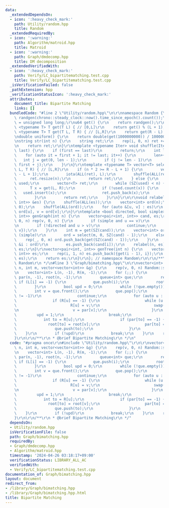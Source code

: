 ```yaml
---
data:
  _extendedDependsOn:
  - icon: ':heavy_check_mark:'
    path: Utility/random.hpp
    title: Random
  _extendedRequiredBy:
  - icon: ':warning:'
    path: Algorithm/matroid.hpp
    title: Matroid
  - icon: ':warning:'
    path: Graph/dmdecomp.hpp
    title: DM decomposition
  _extendedVerifiedWith:
  - icon: ':heavy_check_mark:'
    path: Verify/LC_bipartitematching.test.cpp
    title: Verify/LC_bipartitematching.test.cpp
  _isVerificationFailed: false
  _pathExtension: hpp
  _verificationStatusIcon: ':heavy_check_mark:'
  attributes:
    document_title: Bipartite Matching
    links: []
  bundledCode: "#line 2 \"Utility/random.hpp\"\n\r\nnamespace Random {\r\nmt19937_64\
    \ randgen(chrono::steady_clock::now().time_since_epoch().count());\r\nusing u64\
    \ = unsigned long long;\r\nu64 get() {\r\n    return randgen();\r\n}\r\ntemplate\
    \ <typename T> T get(T L) { // [0,L]\r\n    return get() % (L + 1);\r\n}\r\ntemplate\
    \ <typename T> T get(T L, T R) { // [L,R]\r\n    return get(R - L) + L;\r\n}\r\
    \ndouble uniform() {\r\n    return double(get(1000000000)) / 1000000000;\r\n}\r\
    \nstring str(int n) {\r\n    string ret;\r\n    rep(i, 0, n) ret += get('a', 'z');\r\
    \n    return ret;\r\n}\r\ntemplate <typename Iter> void shuffle(Iter first, Iter\
    \ last) {\r\n    if (first == last)\r\n        return;\r\n    int len = 1;\r\n\
    \    for (auto it = first + 1; it != last; it++) {\r\n        len++;\r\n     \
    \   int j = get(0, len - 1);\r\n        if (j != len - 1)\r\n            iter_swap(it,\
    \ first + j);\r\n    }\r\n}\r\ntemplate <typename T> vector<T> select(int n, T\
    \ L, T R) { // [L,R]\r\n    if (n * 2 >= R - L + 1) {\r\n        vector<T> ret(R\
    \ - L + 1);\r\n        iota(ALL(ret), L);\r\n        shuffle(ALL(ret));\r\n  \
    \      ret.resize(n);\r\n        return ret;\r\n    } else {\r\n        unordered_set<T>\
    \ used;\r\n        vector<T> ret;\r\n        while (SZ(used) < n) {\r\n      \
    \      T x = get(L, R);\r\n            if (!used.count(x)) {\r\n             \
    \   used.insert(x);\r\n                ret.push_back(x);\r\n            }\r\n\
    \        }\r\n        return ret;\r\n    }\r\n}\r\n\r\nvoid relabel(int n, vector<pair<int,\
    \ int>> &es) {\r\n    shuffle(ALL(es));\r\n    vector<int> ord(n);\r\n    iota(ALL(ord),\
    \ 0);\r\n    shuffle(ALL(ord));\r\n    for (auto &[u, v] : es)\r\n        u =\
    \ ord[u], v = ord[v];\r\n}\r\ntemplate <bool directed, bool simple> vector<pair<int,\
    \ int>> genGraph(int n) {\r\n    vector<pair<int, int>> cand, es;\r\n    rep(u,\
    \ 0, n) rep(v, 0, n) {\r\n        if (simple and u == v)\r\n            continue;\r\
    \n        if (!directed and u > v)\r\n            continue;\r\n        cand.push_back({u,\
    \ v});\r\n    }\r\n    int m = get(SZ(cand));\r\n    vector<int> ord;\r\n    if\
    \ (simple)\r\n        ord = select(m, 0, SZ(cand) - 1);\r\n    else {\r\n    \
    \    rep(_, 0, m) ord.push_back(get(SZ(cand) - 1));\r\n    }\r\n    for (auto\
    \ &i : ord)\r\n        es.push_back(cand[i]);\r\n    relabel(n, es);\r\n    return\
    \ es;\r\n}\r\nvector<pair<int, int>> genTree(int n) {\r\n    vector<pair<int,\
    \ int>> es;\r\n    rep(i, 1, n) es.push_back({get(i - 1), i});\r\n    relabel(n,\
    \ es);\r\n    return es;\r\n}\r\n}; // namespace Random\r\n\r\n/**\r\n * @brief\
    \ Random\r\n */\n#line 3 \"Graph/bimatching.hpp\"\n\r\nvector<int> BiMatching(int\
    \ n, int m, vector<vector<int>> &g) {\r\n    rep(v, 0, n) Random::shuffle(ALL(g[v]));\r\
    \n    vector<int> L(n, -1), R(m, -1);\r\n    for (;;) {\r\n        vector<int>\
    \ par(n, -1), root(n, -1);\r\n        queue<int> que;\r\n        rep(i, 0, n)\
    \ if (L[i] == -1) {\r\n            que.push(i);\r\n            root[i] = i;\r\n\
    \        }\r\n        bool upd = 0;\r\n        while (!que.empty()) {\r\n    \
    \        int v = que.front();\r\n            que.pop();\r\n            if (L[root[v]]\
    \ != -1)\r\n                continue;\r\n            for (auto u : g[v]) {\r\n\
    \                if (R[u] == -1) {\r\n                    while (u != -1) {\r\n\
    \                        R[u] = v;\r\n                        swap(L[v], u);\r\
    \n                        v = par[v];\r\n                    }\r\n           \
    \         upd = 1;\r\n                    break;\r\n                }\r\n    \
    \            int to = R[u];\r\n                if (par[to] == -1) {\r\n      \
    \              root[to] = root[v];\r\n                    par[to] = v;\r\n   \
    \                 que.push(to);\r\n                }\r\n            }\r\n    \
    \    }\r\n        if (!upd)\r\n            break;\r\n    }\r\n    return L;\r\n\
    }\r\n\r\n/**\r\n * @brief Bipartite Matching\r\n */\n"
  code: "#pragma once\r\n#include \"Utility/random.hpp\"\r\n\r\nvector<int> BiMatching(int\
    \ n, int m, vector<vector<int>> &g) {\r\n    rep(v, 0, n) Random::shuffle(ALL(g[v]));\r\
    \n    vector<int> L(n, -1), R(m, -1);\r\n    for (;;) {\r\n        vector<int>\
    \ par(n, -1), root(n, -1);\r\n        queue<int> que;\r\n        rep(i, 0, n)\
    \ if (L[i] == -1) {\r\n            que.push(i);\r\n            root[i] = i;\r\n\
    \        }\r\n        bool upd = 0;\r\n        while (!que.empty()) {\r\n    \
    \        int v = que.front();\r\n            que.pop();\r\n            if (L[root[v]]\
    \ != -1)\r\n                continue;\r\n            for (auto u : g[v]) {\r\n\
    \                if (R[u] == -1) {\r\n                    while (u != -1) {\r\n\
    \                        R[u] = v;\r\n                        swap(L[v], u);\r\
    \n                        v = par[v];\r\n                    }\r\n           \
    \         upd = 1;\r\n                    break;\r\n                }\r\n    \
    \            int to = R[u];\r\n                if (par[to] == -1) {\r\n      \
    \              root[to] = root[v];\r\n                    par[to] = v;\r\n   \
    \                 que.push(to);\r\n                }\r\n            }\r\n    \
    \    }\r\n        if (!upd)\r\n            break;\r\n    }\r\n    return L;\r\n\
    }\r\n\r\n/**\r\n * @brief Bipartite Matching\r\n */"
  dependsOn:
  - Utility/random.hpp
  isVerificationFile: false
  path: Graph/bimatching.hpp
  requiredBy:
  - Graph/dmdecomp.hpp
  - Algorithm/matroid.hpp
  timestamp: '2024-04-26 03:18:17+09:00'
  verificationStatus: LIBRARY_ALL_AC
  verifiedWith:
  - Verify/LC_bipartitematching.test.cpp
documentation_of: Graph/bimatching.hpp
layout: document
redirect_from:
- /library/Graph/bimatching.hpp
- /library/Graph/bimatching.hpp.html
title: Bipartite Matching
---
```

